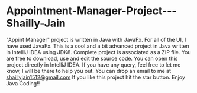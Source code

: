 # Appointment-Manager-Project---Shailly-Jain
"Appint Manager" project is written in Java with JavaFx. For all of the UI, I have used JavaFx. This is a cool and a bit advanced project in Java written in IntelliJ IDEA using JDK8. Complete project is associated as a ZIP file.
You are free to download, use and edit the source code. 
You can open this project directly in IntelliJ IDEA.
If you have any query, feel free to let me know, I will be there to help you out.
You can drop an email to me at shaillyjain1512@gmail.com
If you like this project hit the star button.
Enjoy Java Coding!!
